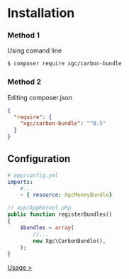 # Installation

### Method 1

Using comand line
```bash
$ composer require xgc/carbon-bundle
```

### Method 2

Editing composer.json

```json
{
  "require": {
    "xgc/carbon-bundle": "^0.5"
  }
}
```

## Configuration

```yaml
# app/config.yml
imports:
    #...
    - { resource: XgcMoneyBundle}

```

```php
// app/AppKernel.php
public function registerBundles()
{
    $bundles = array(
        //...
        new Xgc\CarbonBundle(),
    );
}

```

[Usage >](./usage.md)
